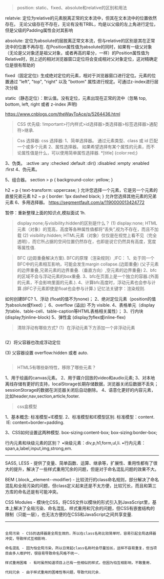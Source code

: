 > position: static、fixed、absolute和relative的区别和用法

relatvie:
定位为relative的元素脱离正常的文本流中，但其在文本流中的位置依然存在。
无论父级存在不存在，无论有没有TRBL，均是以父级的左上角进行定位，但是父级的Padding属性会对其影响

absolute:
定位为absolute的层脱离正常文本流，但与relative的区别是其在正常流中的位置不再存在.
在Position属性值为absolute的同时，如果有一级父对象（无论是父对象还是祖父对象，或者再高的辈分，一样）的Position属性值为Relative时，则上述的相对浏览器窗口定位将会变成相对父对象定位，这对精确定位是很有帮助的

fixed（固定定位):
生成绝对定位的元素，相对于浏览器窗口进行定位。元素的位置通过 "left", "top", "right" 以及 "bottom" 属性进行规定。可通过z-index进行层次分级

static（静态定位）：默认值。没有定位，元素出现在正常的流中（忽略 top, bottom, left, right 或者 z-index 声明)

https://www.cnblogs.com/theWayToAce/p/5264436.html

> CSS 优先级:
!important>行内样式>id选择器>类选择器>标签选择器>通配符>继承.

> Css 选择器:
css 选择器:
1、简单选择器。
通过元素类型、class 或 id 匹配一个或多个元素
2、属性选择器。
如果希望选择有某个属性的元素，而不论属性值是什么，可以使用简单属性选择器.
*[title] {color:red;}

3、伪类。
:active
:any
:checked
:default
:dir()
:disabled
:empty
:enabled
:first
4、伪元素。

5、组合器。
section > p {
  background-color: yellow;
}

h2 + p {
  text-transform: uppercase;
}
允许您选择一个元素，它是另一个元素的直接兄弟元素
h2 ~ p {
  border: 1px dashed black;
}
允许您选择其他元素的兄弟元素
6、多用选择器。
https://segmentfault.com/a/1190000013424772

暂停：重新整理上面的知识点,模拟面试 1h.

>  display:none;与visibility:hidden的区别是什么？
(1) display:none; HTML元素（对象）的宽高，高度等各种属性值都将“丢失”,视为不存在，而且不加载
(2) visibility:hidden; HTML元素（对象）仅仅是在视觉上看不见（完全透明），而它所占据的空间位置仍然存在，也即是说它仍然具有高度，宽度等属性值.


> BFC (边距重叠解决方案).
BFC的原理（渲染规则）,IFC：
1、处于同一个BFC中的元素相互影响，可能会发生margin collapse.(边距重叠) (父子元素的边界重叠,兄弟元素的边界重叠.（垂直方向）,空元素的边界重叠)
2、bfc的区域不会与浮动元素的box重叠.
3、bfc在页面上是一个独立的容器.(外面的元素，不会影响里面的元素.).
4、计算bfc高度时，浮动元素也会参与计算.(BFC子元素即使是float也会参与计算.)
记忆法关键字：渲染规则.

如何创建BFC?
1、浮动 (float的值不为none)；
2、绝对定位元素（position的值为absolute或fixed）；
6、overflow (溢出) 不为 visible.
4、表格单元（display为table、table-cell、table-caption等HTML表格相关属性）；
3、行内块 (display为inline-block)
5、弹性盒 (display为flex或inline-flex)

> 清除浮动有哪些方式?
(1）在浮动元素下方添加一个非浮动元素
<div>
<div style="float:left;width:45%;"></div> <div style="float:right;width:45%;"></div> <div style="clear:both;"></div>
</div>

(2）将父容器也改成浮动定位
<div style="float:left;">
    <div style="float:left;width:45%;"></div>
    <div style="float:right;width:45%;"></div>
</div>

(3) 父容器设置 overflow:hidden 或者 auto.
<div style="overflow: hidden;"> <div style="float:left;width:45%;"></div> <div style="float:right;width:45%;"></div> </div>

> HTML5有哪些新特性，移除了哪些元素？

1、用于绘画的canvas元素。
2、用于媒介回放的video和audio元素;
3、对本地离线存储有更好的支持，localStorage长期存储数据，浏览器关闭后数据不丢失；sessionStorage的数据在浏览器关闭后自动删除。
4、语意化更好的内容元素，比如header,nav,section,article,footer.


> css盒模型

1、基本概念: 标准模型+IE模型.
2、标准模型和IE模型区别.
标准模型：content.  IE: content+border+padding.

3、CSS如何设置这两种模型.
box-sizing:content-box; box-sizing:border-box;

行内元素和块级元素的区别？
	•块级元素：div,p,h1,form,ul,li.
	•行内元素：span,a,label,input,img,strong,em.

-----

SASS, LESS - 提供了变量、简单函数、运算、继承等，扩展性、重用性都有了很大的提升，解决了一些样式重用冗余的问题，但是对于命名混乱问题的效果不大。

BEM (.block__element--modifier) - 比较流行的class命名规则，部分解决了命名混乱和全局污染的问题，但class定义起来还是不太方便，比较冗长，而且和第三方库的命名还是有可能冲突。

CSS Modules - 模块化CSS，将CSS文件以模块的形式引入到JavaScript里，基本上解决了全局污染、命名混乱、样式重用和冗余的问题，但CSS有嵌套结构的限制（只能一层），也无法方便的在CSS和JavaScript之间共享变量.

-----
```

全局污染 - CSS的选择器是全局生效的，所以在class名称比较简单时，容易引起全局选择器冲突，导致样式互相影响.

命名混乱 - 因为怕全局污染，所以日常起class名称时会尽量加长，这样不容易重复，但当项目由多人维护时，很容易导致命名风格不统一.

样式重用困难 - 有时虽然知道项目上已有一些相似的样式，但因为怕互相影响，不敢重用.

代码冗余 - 由于样式重用的困难性等问题，导致代码冗余.

```